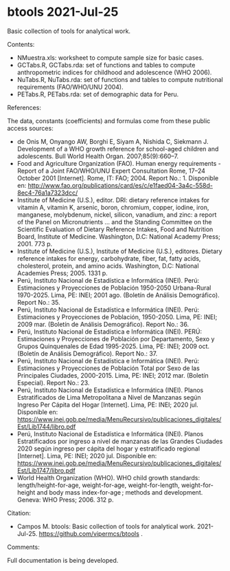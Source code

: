 # btools 2021-Jul-25

Basic collection of tools for analytical work.

Contents:

- NMuestra.xls: worksheet to compute sample size for basic cases.
- GCTabs.R, GCTabs.rda: set of functions and tables to compute anthropometric indices for childhood and adolescence (WHO 2006).
- NuTabs.R, NuTabs.rda: set of functions and tables to compute nutritional requirements (FAO/WHO/UNU 2004).
- PETabs.R, PETabs.rda: set of demographic data for Peru.

References:

The data, constants (coefficients) and formulas come from these public access sources:

- de Onis M, Onyango AW, Borghi E, Siyam A, Nishida C, Siekmann J. Development of a WHO growth reference for school-aged children and adolescents. Bull World Health Organ. 2007;85(9):660–7. 
- Food and Agriculture Organization (FAO). Human energy requirements - Report of a Joint FAO/WHO/UNU Expert Consultation Rome, 17–24 October 2001 [Internet]. Rome, IT: FAO; 2004. Report No.: 1. Disponible en: http://www.fao.org/publications/card/es/c/e1faed04-3a4c-558d-8ec4-76a1a7323dcc/
- Institute of Medicine (U.S.), editor. DRI: dietary reference intakes for vitamin A, vitamin K, arsenic, boron, chromium, copper, iodine, iron, manganese, molybdenum, nickel, silicon, vanadium, and zinc: a report of the Panel on Micronutrients ... and the Standing Committee on the Scientific Evaluation of Dietary Reference Intakes, Food and Nutrition Board, Institute of Medicine. Washington, D.C: National Academy Press; 2001. 773 p. 
- Institute of Medicine (U.S.), Institute of Medicine (U.S.), editores. Dietary reference intakes for energy, carbohydrate, fiber, fat, fatty acids, cholesterol, protein, and amino acids. Washington, D.C: National Academies Press; 2005. 1331 p. 
- Perú, Instituto Nacional de Estadística e Informática (INEI). Perú: Estimaciones y Proyecciones de Población 1950-2050 Urbana-Rural 1970-2025. Lima, PE: INEI; 2001 ago. (Boletín de Análisis Demográfico). Report No.: 35. 
- Perú, Instituto Nacional de Estadística e Informática (INEI). Perú: Estimaciones y Proyecciones de Población, 1950-2050. Lima, PE: INEI; 2009 mar. (Boletín de Análisis Demográfico). Report No.: 36. 
- Perú, Instituto Nacional de Estadística e Informática (INEI). PERÚ: Estimaciones y Proyecciones de Población por Departamento, Sexo y Grupos Quinquenales de Edad 1995-2025. Lima, PE: INEI; 2009 oct. (Boletín de Análisis Demográfico). Report No.: 37. 
- Perú, Instituto Nacional de Estadística e Informática (INEI). Perú: Estimaciones y Proyecciones de Población Total por Sexo de las Principales Ciudades, 2000-2015. Lima, PE: INEI; 2012 mar. (Boletín Especial). Report No.: 23. 
- Perú, Instituto Nacional de Estadística e Informática (INEI). Planos Estratificados de Lima Metropolitana a Nivel de Manzanas según Ingreso Per Cápita del Hogar [Internet]. Lima, PE: INEI; 2020 jul. Disponible en: https://www.inei.gob.pe/media/MenuRecursivo/publicaciones_digitales/Est/Lib1744/libro.pdf
- Perú, Instituto Nacional de Estadística e Informática (INEI). Planos Estratificados por ingreso a nivel de manzanas de las Grandes Ciudades 2020 según ingreso per cápita del hogar y estratificado regional [Internet]. Lima, PE: INEI; 2020 jul. Disponible en: https://www.inei.gob.pe/media/MenuRecursivo/publicaciones_digitales/Est/Lib1747/libro.pdf
- World Health Organization (WHO). WHO child growth standards: length/height-for-age, weight-for-age, weight-for-length, weight-for-height and body mass index-for-age ; methods and development. Geneva: WHO Press; 2006. 312 p. 

Citation:

- Campos M. btools: Basic collection of tools for analytical work. 2021-Jul-25. https://github.com/vipermcs/btools .

Comments:

Full documentation is being developed.
